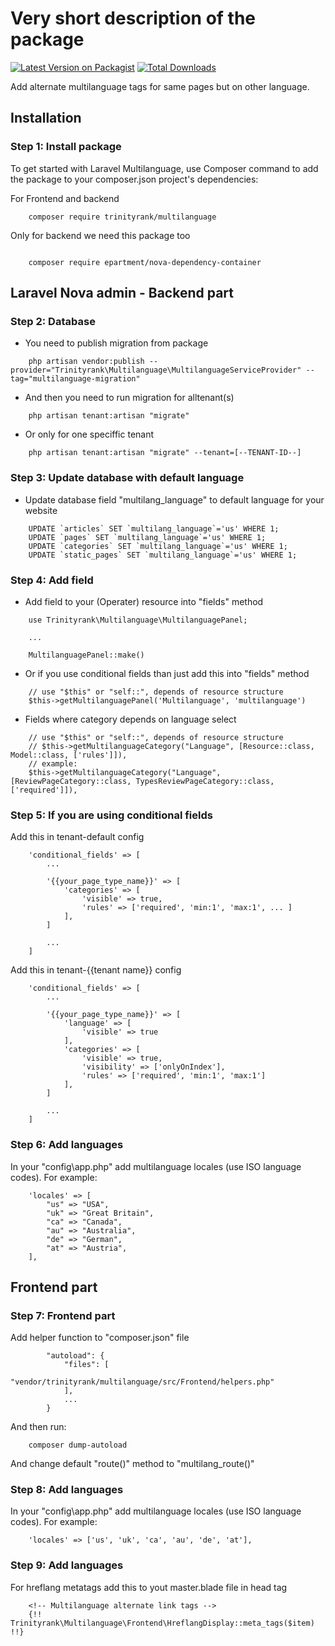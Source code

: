 # Very short description of the package

[![Latest Version on Packagist](https://img.shields.io/packagist/v/trinityrank/multilanguage.svg?style=flat-square)](https://packagist.org/packages/trinityrank/multilanguage)
[![Total Downloads](https://img.shields.io/packagist/dt/trinityrank/multilanguage.svg?style=flat-square)](https://packagist.org/packages/trinityrank/multilanguage)

Add alternate multilanguage tags for same pages but on other language.

## Installation

### Step 1: Install package

To get started with Laravel Multilanguage, use Composer command to add the package to your composer.json project's dependencies:

For Frontend and backend
```shell
    composer require trinityrank/multilanguage

```

Only for backend we need this package too
```shell

    composer require epartment/nova-dependency-container
```

## Laravel Nova admin - Backend part

### Step 2: Database

- You need to publish migration from package

```shell
    php artisan vendor:publish --provider="Trinityrank\Multilanguage\MultilanguageServiceProvider" --tag="multilanguage-migration"
```

- And then you need to run migration for alltenant(s)

```shell
    php artisan tenant:artisan "migrate"
```

- Or only for one speciffic tenant

```shell
    php artisan tenant:artisan "migrate" --tenant=[--TENANT-ID--]
```

### Step 3: Update database with default language

- Update database field "multilang_language" to default language for your website

```shell
    UPDATE `articles` SET `multilang_language`='us' WHERE 1;
    UPDATE `pages` SET `multilang_language`='us' WHERE 1;
    UPDATE `categories` SET `multilang_language`='us' WHERE 1;
    UPDATE `static_pages` SET `multilang_language`='us' WHERE 1;
```


### Step 4: Add field

- Add field to your (Operater) resource into "fields" method

```shell
    use Trinityrank\Multilanguage\MultilanguagePanel;
    
    ...
    
    MultilanguagePanel::make()
```

- Or if you use conditional fields than just add this into "fields" method

```shell
    // use "$this" or "self::", depends of resource structure
    $this->getMultilanguagePanel('Multilanguage', 'multilanguage')
```

- Fields where category depends on language select

```shell
    // use "$this" or "self::", depends of resource structure
    // $this->getMultilanguageCategory("Language", [Resource::class, Model::class, ['rules']]),
    // example:
    $this->getMultilanguageCategory("Language", [ReviewPageCategory::class, TypesReviewPageCategory::class, ['required']]),
```

### Step 5: If you are using conditional fields

Add this in tenant-default config

```shell
    'conditional_fields' => [
        ...

        '{{your_page_type_name}}' => [
            'categories' => [
                'visible' => true,
                'rules' => ['required', 'min:1', 'max:1', ... ]
            ],
        ]

        ...
    ]
```

Add this in tenant-{{tenant name}} config

```shell
    'conditional_fields' => [
        ...

        '{{your_page_type_name}}' => [
            'language' => [
                'visible' => true
            ],
            'categories' => [
                'visible' => true,
                'visibility' => ['onlyOnIndex'],
                'rules' => ['required', 'min:1', 'max:1']
            ],
        ]

        ...
    ]
```

### Step 6: Add languages

In your "config\app.php" add multilanguage locales (use ISO language codes). For example:

```shell
    'locales' => [
        "us" => "USA",
        "uk" => "Great Britain",
        "ca" => "Canada",
        "au" => "Australia",
        "de" => "German",
        "at" => "Austria",
    ],
```

## Frontend part

### Step 7: Frontend part

Add helper function to "composer.json" file

```shell
        "autoload": {
            "files": [
                "vendor/trinityrank/multilanguage/src/Frontend/helpers.php"
            ],
            ...
        } 
```

And then run:

```shell
    composer dump-autoload
```

And change default "route()" method to "multilang_route()"


### Step 8: Add languages

In your "config\app.php" add multilanguage locales (use ISO language codes). For example:

```shell
    'locales' => ['us', 'uk', 'ca', 'au', 'de', 'at'],
```


### Step 9: Add languages

For hreflang metatags add this to yout master.blade file in head tag

```shell
    <!-- Multilanguage alternate link tags -->
    {!! Trinityrank\Multilanguage\Frontend\HreflangDisplay::meta_tags($item) !!}
```